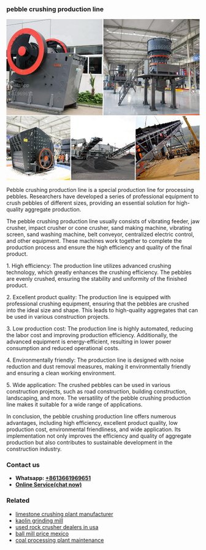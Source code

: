 <h3>pebble crushing production line</h3><img src='1706773468.jpg' alt=''><p>Pebble crushing production line is a special production line for processing pebbles. Researchers have developed a series of professional equipment to crush pebbles of different sizes, providing an essential solution for high-quality aggregate production. </p><p>The pebble crushing production line usually consists of vibrating feeder, jaw crusher, impact crusher or cone crusher, sand making machine, vibrating screen, sand washing machine, belt conveyor, centralized electric control, and other equipment. These machines work together to complete the production process and ensure the high efficiency and quality of the final product.</p><p>1. High efficiency: The production line utilizes advanced crushing technology, which greatly enhances the crushing efficiency. The pebbles are evenly crushed, ensuring the stability and uniformity of the finished product.</p><p>2. Excellent product quality: The production line is equipped with professional crushing equipment, ensuring that the pebbles are crushed into the ideal size and shape. This leads to high-quality aggregates that can be used in various construction projects.</p><p>3. Low production cost: The production line is highly automated, reducing the labor cost and improving production efficiency. Additionally, the advanced equipment is energy-efficient, resulting in lower power consumption and reduced operational costs.</p><p>4. Environmentally friendly: The production line is designed with noise reduction and dust removal measures, making it environmentally friendly and ensuring a clean working environment.</p><p>5. Wide application: The crushed pebbles can be used in various construction projects, such as road construction, building construction, landscaping, and more. The versatility of the pebble crushing production line makes it suitable for a wide range of applications.</p><p>In conclusion, the pebble crushing production line offers numerous advantages, including high efficiency, excellent product quality, low production cost, environmental friendliness, and wide application. Its implementation not only improves the efficiency and quality of aggregate production but also contributes to sustainable development in the construction industry.</p><h3>Contact us</h3><ul><li><strong>Whatsapp:&nbsp;<a href="https://wa.me/8613661969651">+8613661969651</a></strong></li><li><a href="https://swt.shibang-china.com/?git&amp;zhl&amp;pebble crushing production line"><strong>Online Service(chat now)</strong></a></li></ul><h3>Related</h3><ul><li><a href='limestone crushing plant manufacturer.md'>limestone crushing plant manufacturer</a></li><li><a href='kaolin grinding mill.md'>kaolin grinding mill</a></li><li><a href='used rock crusher dealers in usa.md'>used rock crusher dealers in usa</a></li><li><a href='ball mill price mexico.md'>ball mill price mexico</a></li><li><a href='coal processing plant maintenance.md'>coal processing plant maintenance</a></li></ul>